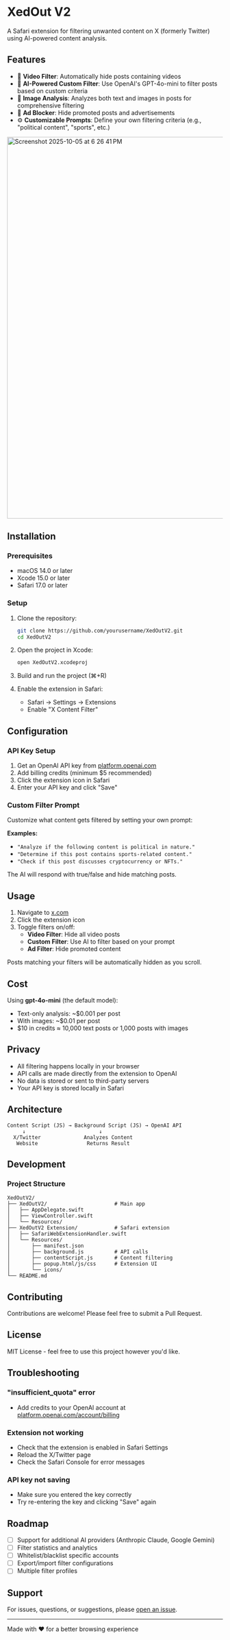 # XedOut V2

A Safari extension for filtering unwanted content on X (formerly Twitter) using AI-powered content analysis.

## Features

- 🎥 **Video Filter**: Automatically hide posts containing videos
- 🤖 **AI-Powered Custom Filter**: Use OpenAI's GPT-4o-mini to filter posts based on custom criteria
- 📸 **Image Analysis**: Analyzes both text and images in posts for comprehensive filtering
- 📢 **Ad Blocker**: Hide promoted posts and advertisements
- ⚙️ **Customizable Prompts**: Define your own filtering criteria (e.g., "political content", "sports", etc.)


<img width="783" height="891" alt="Screenshot 2025-10-05 at 6 26 41 PM" src="https://github.com/user-attachments/assets/fb1c1d70-d953-4627-8501-0ff220bd4927" />

## Installation

### Prerequisites
- macOS 14.0 or later
- Xcode 15.0 or later
- Safari 17.0 or later

### Setup

1. Clone the repository:
   ```bash
   git clone https://github.com/yourusername/XedOutV2.git
   cd XedOutV2
   ```

2. Open the project in Xcode:
   ```bash
   open XedOutV2.xcodeproj
   ```

3. Build and run the project (⌘+R)

4. Enable the extension in Safari:
   - Safari → Settings → Extensions
   - Enable "X Content Filter"

## Configuration

### API Key Setup

1. Get an OpenAI API key from [platform.openai.com](https://platform.openai.com/)
2. Add billing credits (minimum $5 recommended)
3. Click the extension icon in Safari
4. Enter your API key and click "Save"

### Custom Filter Prompt

Customize what content gets filtered by setting your own prompt:

**Examples:**
- `"Analyze if the following content is political in nature."`
- `"Determine if this post contains sports-related content."`
- `"Check if this post discusses cryptocurrency or NFTs."`

The AI will respond with true/false and hide matching posts.

## Usage

1. Navigate to [x.com](https://x.com)
2. Click the extension icon
3. Toggle filters on/off:
   - **Video Filter**: Hide all video posts
   - **Custom Filter**: Use AI to filter based on your prompt
   - **Ad Filter**: Hide promoted content

Posts matching your filters will be automatically hidden as you scroll.

## Cost

Using **gpt-4o-mini** (the default model):
- Text-only analysis: ~$0.001 per post
- With images: ~$0.01 per post
- $10 in credits ≈ 10,000 text posts or 1,000 posts with images

## Privacy

- All filtering happens locally in your browser
- API calls are made directly from the extension to OpenAI
- No data is stored or sent to third-party servers
- Your API key is stored locally in Safari

## Architecture

```
Content Script (JS) → Background Script (JS) → OpenAI API
     ↓                        ↓
  X/Twitter              Analyzes Content
   Website                Returns Result
```

## Development

### Project Structure
```
XedOutV2/
├── XedOutV2/                      # Main app
│   ├── AppDelegate.swift
│   ├── ViewController.swift
│   └── Resources/
├── XedOutV2 Extension/            # Safari extension
│   ├── SafariWebExtensionHandler.swift
│   └── Resources/
│       ├── manifest.json
│       ├── background.js          # API calls
│       ├── contentScript.js       # Content filtering
│       ├── popup.html/js/css      # Extension UI
│       └── icons/
└── README.md
```

## Contributing

Contributions are welcome! Please feel free to submit a Pull Request.

## License

MIT License - feel free to use this project however you'd like.

## Troubleshooting

### "insufficient_quota" error
- Add credits to your OpenAI account at [platform.openai.com/account/billing](https://platform.openai.com/account/billing)

### Extension not working
- Check that the extension is enabled in Safari Settings
- Reload the X/Twitter page
- Check the Safari Console for error messages

### API key not saving
- Make sure you entered the key correctly
- Try re-entering the key and clicking "Save" again

## Roadmap

- [ ] Support for additional AI providers (Anthropic Claude, Google Gemini)
- [ ] Filter statistics and analytics
- [ ] Whitelist/blacklist specific accounts
- [ ] Export/import filter configurations
- [ ] Multiple filter profiles

## Support

For issues, questions, or suggestions, please [open an issue](https://github.com/yourusername/XedOutV2/issues).

---

Made with ❤️ for a better browsing experience
